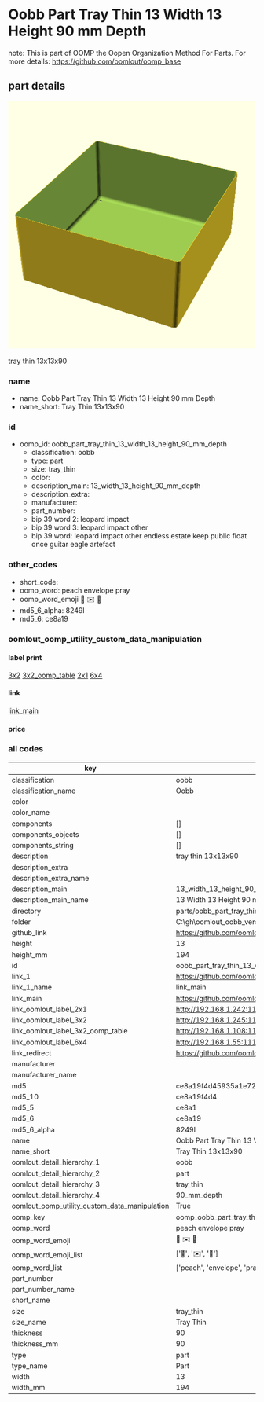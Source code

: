 # Oobb Part Tray Thin 13 Width 13 Height 90 mm Depth  

note: This is part of OOMP the Oopen Organization Method For Parts. For more details: https://github.com/oomlout/oomp_base

##  part details
  

[![](3dpr.png)](3dpr.png)

tray thin 13x13x90



### name
* name: Oobb Part Tray Thin 13 Width 13 Height 90 mm Depth
* name_short: Tray Thin 13x13x90 
### id
* oomp_id: oobb_part_tray_thin_13_width_13_height_90_mm_depth
  * classification: oobb
  * type: part
  * size: tray_thin
  * color: 
  * description_main: 13_width_13_height_90_mm_depth
  * description_extra: 
  * manufacturer: 
  * part_number: 
  * bip 39 word 2: leopard impact
  * bip 39 word 3: leopard impact other
  * bip 39 word: leopard impact other endless estate keep public float once guitar eagle artefact

### other_codes
* short_code: 
* oomp_word: peach envelope pray
* oomp_word_emoji :peach: :envelope: :pray:
* md5_6_alpha: 8249l
* md5_6: ce8a19






### oomlout_oomp_utility_custom_data_manipulation
#### label print
[3x2](http://192.168.1.245:1112/?label=oomp%208249l)
[3x2_oomp_table](http://192.168.1.108:1112/?label=oomp%208249l)
[2x1](http://192.168.1.242:1112/?label=oomp%208249l)
[6x4](http://192.168.1.55:1112/?label=oomp%208249l)    

#### link

[link_main](https://github.com/oomlout/oomlout_oobb_version_4_generated_parts/tree/main/navigation_oomp/oobb/part/tray_thin/13_width_13_height_90_mm_depth/part)                              

#### price







### all codes 
| key | value |  
| --- | --- |  
| classification | oobb |  
| classification_name | Oobb |  
| color |  |  
| color_name |  |  
| components | [] |  
| components_objects | [] |  
| components_string | [] |  
| description | tray thin 13x13x90 |  
| description_extra |  |  
| description_extra_name |  |  
| description_main | 13_width_13_height_90_mm_depth |  
| description_main_name | 13 Width 13 Height 90 mm Depth |  
| directory | parts/oobb_part_tray_thin_13_width_13_height_90_mm_depth |  
| folder | C:\gh\oomlout_oobb_version_4_generated_parts\parts\oobb_part_tray_thin_13_width_13_height_90_mm_depth |  
| github_link | https://github.com/oomlout/oomlout_oomp_part_src/tree/main/parts/oobb_part_tray_thin_13_width_13_height_90_mm_depth |  
| height | 13 |  
| height_mm | 194 |  
| id | oobb_part_tray_thin_13_width_13_height_90_mm_depth |  
| link_1 | https://github.com/oomlout/oomlout_oobb_version_4_generated_parts/tree/main/navigation_oomp/oobb/part/tray_thin/13_width_13_height_90_mm_depth/part |  
| link_1_name | link_main |  
| link_main | https://github.com/oomlout/oomlout_oobb_version_4_generated_parts/tree/main/navigation_oomp/oobb/part/tray_thin/13_width_13_height_90_mm_depth/part |  
| link_oomlout_label_2x1 | http://192.168.1.242:1112/?label=oomp%208249l |  
| link_oomlout_label_3x2 | http://192.168.1.245:1112/?label=oomp%208249l |  
| link_oomlout_label_3x2_oomp_table | http://192.168.1.108:1112/?label=oomp%208249l |  
| link_oomlout_label_6x4 | http://192.168.1.55:1112/?label=oomp%208249l |  
| link_redirect | https://github.com/oomlout/oomlout_oobb_version_4_generated_parts/tree/main/parts/oobb_tray_thin_13_13_90 |  
| manufacturer |  |  
| manufacturer_name |  |  
| md5 | ce8a19f4d45935a1e726b49b3a1c7402 |  
| md5_10 | ce8a19f4d4 |  
| md5_5 | ce8a1 |  
| md5_6 | ce8a19 |  
| md5_6_alpha | 8249l |  
| name | Oobb Part Tray Thin 13 Width 13 Height 90 mm Depth |  
| name_short | Tray Thin 13x13x90  |  
| oomlout_detail_hierarchy_1 | oobb |  
| oomlout_detail_hierarchy_2 | part |  
| oomlout_detail_hierarchy_3 | tray_thin |  
| oomlout_detail_hierarchy_4 | 90_mm_depth |  
| oomlout_oomp_utility_custom_data_manipulation | True |  
| oomp_key | oomp_oobb_part_tray_thin_13_width_13_height_90_mm_depth |  
| oomp_word | peach envelope pray |  
| oomp_word_emoji | :peach: :envelope: :pray: |  
| oomp_word_emoji_list | [':peach:', ':envelope:', ':pray:'] |  
| oomp_word_list | ['peach', 'envelope', 'pray'] |  
| part_number |  |  
| part_number_name |  |  
| short_name |  |  
| size | tray_thin |  
| size_name | Tray Thin |  
| thickness | 90 |  
| thickness_mm | 90 |  
| type | part |  
| type_name | Part |  
| width | 13 |  
| width_mm | 194 |  
